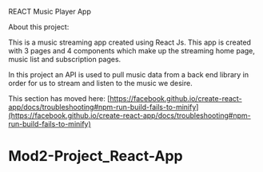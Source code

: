 REACT Music Player App

About this project:

This is a music streaming app created using React Js. This app is created with 3 pages and 4 components which make up the streaming home page, music list and subscription pages.

In this project an API is used to pull music data from a back end library in order for us to stream and listen to the music we desire.



This section has moved here: [https://facebook.github.io/create-react-app/docs/troubleshooting#npm-run-build-fails-to-minify](https://facebook.github.io/create-react-app/docs/troubleshooting#npm-run-build-fails-to-minify)
# Mod2-Project_React-App

